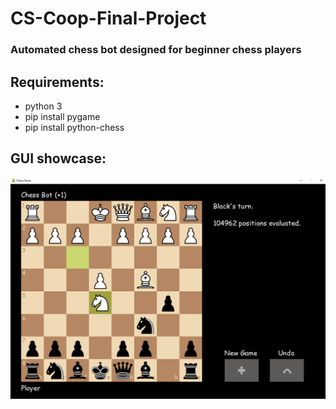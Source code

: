 # CS-Coop-Final-Project

### Automated chess bot designed for beginner chess players

## Requirements:
- python 3
- pip install pygame
- pip install python-chess


## GUI showcase:

![chess.PNG](https://github.com/jason-j-wang/CS-Coop-Final-Project/blob/main/showcase/chess.PNG?raw=true)
